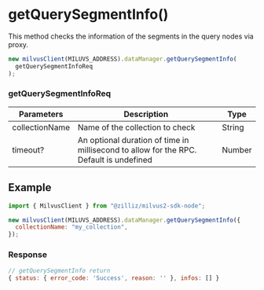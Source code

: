 # getQuerySegmentInfo()

This method checks the information of the segments in the query nodes via proxy.

```javascript
new milvusClient(MILUVS_ADDRESS).dataManager.getQuerySegmentInfo(
  getQuerySegmentInfoReq
);
```

### getQuerySegmentInfoReq

| Parameters     | Description                                                                            | Type   |
| -------------- | -------------------------------------------------------------------------------------- | ------ |
| collectionName | Name of the collection to check                                                        | String |
| timeout?       | An optional duration of time in millisecond to allow for the RPC. Default is undefined | Number |

## Example

```javascript
import { MilvusClient } from "@zilliz/milvus2-sdk-node";

new milvusClient(MILUVS_ADDRESS).dataManager.getQuerySegmentInfo({
  collectionName: "my_collection",
});
```

### Response

```javascript
// getQuerySegmentInfo return
{ status: { error_code: 'Success', reason: '' }, infos: [] }
```
